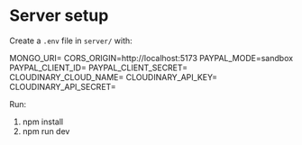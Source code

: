# Server setup

Create a `.env` file in `server/` with:

MONGO_URI=
CORS_ORIGIN=http://localhost:5173
PAYPAL_MODE=sandbox
PAYPAL_CLIENT_ID=
PAYPAL_CLIENT_SECRET=
CLOUDINARY_CLOUD_NAME=
CLOUDINARY_API_KEY=
CLOUDINARY_API_SECRET=

Run:

1. npm install
2. npm run dev

